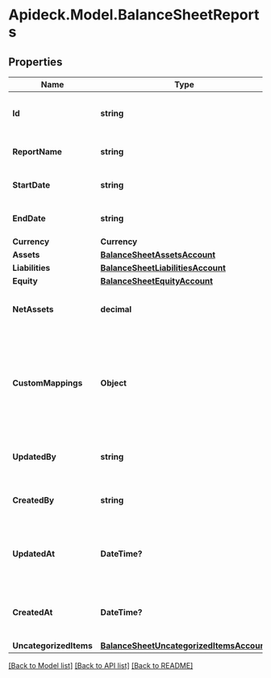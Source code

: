 # Apideck.Model.BalanceSheetReports

## Properties

Name | Type | Description | Notes
------------ | ------------- | ------------- | -------------
**Id** | **string** | A unique identifier for an object. | [optional] [readonly] 
**ReportName** | **string** | The name of the report | [optional] 
**StartDate** | **string** | The start date of the report | [optional] 
**EndDate** | **string** | The start date of the report | 
**Currency** | **Currency** |  | [optional] 
**Assets** | [**BalanceSheetAssetsAccount**](BalanceSheetAssetsAccount.md) |  | 
**Liabilities** | [**BalanceSheetLiabilitiesAccount**](BalanceSheetLiabilitiesAccount.md) |  | 
**Equity** | [**BalanceSheetEquityAccount**](BalanceSheetEquityAccount.md) |  | 
**NetAssets** | **decimal** | The net assets of the balance sheet | [optional] 
**CustomMappings** | **Object** | When custom mappings are configured on the resource, the result is included here. | [optional] [readonly] 
**UpdatedBy** | **string** | The user who last updated the object. | [optional] [readonly] 
**CreatedBy** | **string** | The user who created the object. | [optional] [readonly] 
**UpdatedAt** | **DateTime?** | The date and time when the object was last updated. | [optional] [readonly] 
**CreatedAt** | **DateTime?** | The date and time when the object was created. | [optional] [readonly] 
**UncategorizedItems** | [**BalanceSheetUncategorizedItemsAccount**](BalanceSheetUncategorizedItemsAccount.md) |  | [optional] 

[[Back to Model list]](../README.md#documentation-for-models) [[Back to API list]](../README.md#documentation-for-api-endpoints) [[Back to README]](../README.md)

